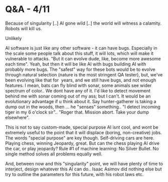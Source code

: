 # Q&A - 4/11

Because of singularity [..] AI gone wild [..] the world will witness a
calamity. Robots will kill us.

Unlikely

AI software is just like any other software - it can have
bugs. Especially in the scale some people talk about this stuff, it
will lots, which will make it vulnerable to attacks. "But it can
evolve dude, like, become more awesome each time". Yeah, but then it
will be like AI with bugs building AI with probably more bugs. The
"safest" way for these bots would be to evolve through natural
selection (nature is the most stringent QA tester), but, we've been
evolving like that for  years, and we still have bugs, and not enough
features. I mean, bats can fly blind with sonar, some animals see
wider spectrum of color.. We dont have any of it. I'd like to detect
movement behind me with sonar coming out of my ass; but I can't. It
would be an evolutionary advantage if u think about it. Say
hunter-gatherer is taking a dump out in the woods, then ... he
"senses" something.. "I detect incoming tiger in my 6 o'clock
sir".. "Roger that. Mission abort. Take your dump elsewhere".

This is not to say custom-made, special purpose AI isnt cool, and wont
be extremely useful to the point that it will displace (boring,
non-creative) jobs. The words "special purpose" are key
though. Self-driving cars are here. Playing chess, winning Jeopardy,
great. But can the chess playing AI drive the car, or play jeopardy?
Rule #1 of machine learning: No Silver Bullet. No single method solves
all problems equally well.

And, between now and this "singularity" point, we will have plenty of
time to interject, design whatever this AI can do.. Isaac Asimov did
nothing else but try to outline the parameters for this future, with
his robot laws etc.
















